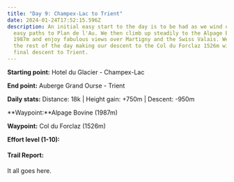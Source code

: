 ```yaml
---
title: "Day 9: Champex-Lac to Trient"
date: 2024-01-24T17:52:15.596Z
description: An initial easy start to the day is to be had as we wind our way on
  easy paths to Plan de l'Au. We then climb up steadily to the Alpage Bovine
  1987m and enjoy fabulous views over Martigny and the Swiss Valais. We spend
  the rest of the day making our descent to the Col du Forclaz 1526m with a
  final descent to Trient.
---
```

**Starting point:** Hotel du Glacier - Champex-Lac

**End point:** Auberge Grand Ourse - Trient

**Daily stats:** Distance: 18k | Height gain: +750m | Descent: -950m

**Waypoint:**Alpage Bovine (1987m)

**Waypoint:** Col du Forclaz (1526m)

**Effort level (1-10):**

#### Trail Report:

It all goes here.